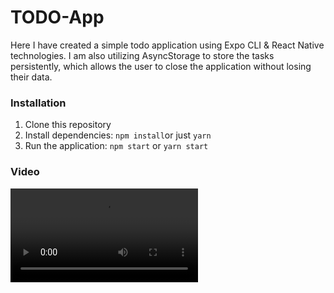 # TODO-App

Here I have created a simple todo application using Expo CLI & React Native technologies. I am also utilizing AsyncStorage to store the tasks persistently, which allows the user to close the application without losing their data.

### Installation

1. Clone this repository
2. Install dependencies: `npm install`or just `yarn`
3. Run the application: `npm start` or `yarn start`

### Video

![Demo video of the TODO-App](./video.MP4)
